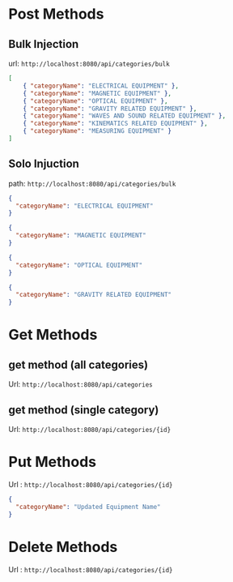 # Post Methods  
## Bulk Injection   
url: `http://localhost:8080/api/categories/bulk`
```json
[
    { "categoryName": "ELECTRICAL EQUIPMENT" },
    { "categoryName": "MAGNETIC EQUIPMENT" },
    { "categoryName": "OPTICAL EQUIPMENT" },
    { "categoryName": "GRAVITY RELATED EQUIPMENT" },
    { "categoryName": "WAVES AND SOUND RELATED EQUIPMENT" },
    { "categoryName": "KINEMATICS RELATED EQUIPMENT" },
    { "categoryName": "MEASURING EQUIPMENT" }
]
```  

## Solo Injuction  
path: `http://localhost:8080/api/categories/bulk`
```json
{
  "categoryName": "ELECTRICAL EQUIPMENT"
}
```  
```json
{
  "categoryName": "MAGNETIC EQUIPMENT"
}
```  
```json
{
  "categoryName": "OPTICAL EQUIPMENT"
}
```  
```json
{
  "categoryName": "GRAVITY RELATED EQUIPMENT"
}
```  

# Get Methods  
## get method (all categories)
Url: `http://localhost:8080/api/categories`  
  
## get method (single category)
Url: `http://localhost:8080/api/categories/{id}`  


# Put Methods  
Url : `http://localhost:8080/api/categories/{id}`
```json
{
  "categoryName": "Updated Equipment Name"
}
```  

# Delete Methods  
Url : `http://localhost:8080/api/categories/{id}`

